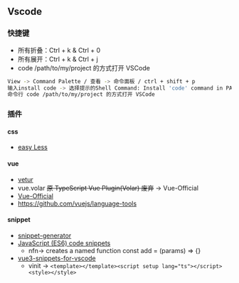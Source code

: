 ## Vscode
### 快捷键
- 所有折叠：Ctrl + k & Ctrl + 0
- 所有展开：Ctrl + k & Ctrl + j
- code /path/to/my/project 的方式打开 VSCode
```bash
View -> Command Palette / 查看 -> 命令面板 / ctrl + shift + p 
输入install code -> 选择提示的Shell Command: Install 'code' command in PATH 回车
命令行 code /path/to/my/project 的方式打开 VSCode
```
### 插件
#### css
- [easy Less](https://developers.weixin.qq.com/community/develop/article/doc/000e427c49c218e6b9781bfdf5b013) 
#### vue
  - [vetur](https://vuejs.github.io/vetur/)
  - vue.volar ~~原 TypeScript Vue Plugin(Volar) 废弃~~ -> Vue-Official
  - [Vue-Official](https://marketplace.visualstudio.com/items?itemName=vue.volar) 
  - https://github.com/vuejs/language-tools
#### snippet
- [snippet-generator](https://snippet-generator.app/?description=&tabtrigger=&snippet=&mode=vscode)
- [JavaScript (ES6) code snippets](https://marketplace.visualstudio.com/items?itemName=jmsv.JavaScriptSnippetsStandard)
  - nfn→	creates a named function const add = (params) => {}
- [vue3-snippets-for-vscode](https://marketplace.visualstudio.com/items?itemName=wejectchan.vue3-snippets-for-vscode)
  - vinit -> `<template></template><script setup lang="ts"></script><style></style>`
